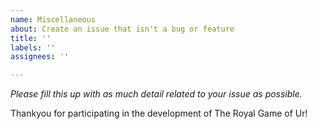 ```yaml
---
name: Miscellaneous
about: Create an issue that isn't a bug or feature
title: ''
labels: ''
assignees: ''

---
```


_Please fill this up with as much detail related to your issue as possible._

Thankyou for participating in the development of The Royal Game of Ur!

